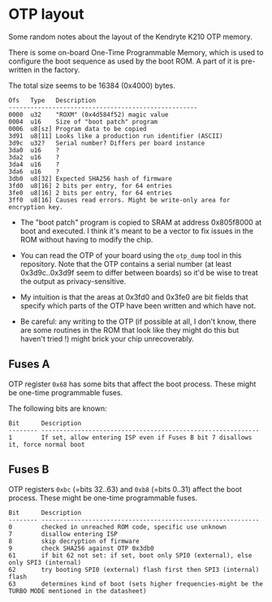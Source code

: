 OTP layout
==========

Some random notes about the layout of the Kendryte K210 OTP memory.

There is some on-board One-Time Programmable Memory, which is used
to configure the boot sequence as used by the boot ROM. A part of it is pre-written
in the factory.

The total size seems to be 16384 (0x4000) bytes.

```
Ofs   Type   Description
----------------------------------------------------
0000  u32    "ROXM" (0x4d584f52) magic value
0004  u16    Size of "boot patch" program
0006  u8[sz] Program data to be copied
3d91  u8[11] Looks like a production run identifier (ASCII)
3d9c  u32?   Serial number? Differs per board instance
3da0  u16    ?
3da2  u16    ?
3da4  u16    ?
3da6  u16    ?
3db0  u8[32] Expected SHA256 hash of firmware
3fd0  u8[16] 2 bits per entry, for 64 entries
3fe0  u8[16] 2 bits per entry, for 64 entries
3ff0  u8[16] Causes read errors. Might be write-only area for encryption key.
```

- The "boot patch" program is copied to SRAM at address 0x805f8000 at boot and
  executed. I think it's meant to be a vector to fix issues in the ROM without
  having to modify the chip.

- You can read the OTP of your board using the `otp_dump` tool in this
  repository.  Note that the OTP contains a serial number (at least
  0x3d9c..0x3d9f seem to differ between boards) so it'd be wise to treat the
  output as privacy-sensitive.

- My intuition is that the areas at 0x3fd0 and 0x3fe0 are bit fields that specify
  which parts of the OTP have been written and which have not.

- Be careful: any writing to the OTP (if possible at all, I don't know, there
  are some routines in the ROM that look like they might do this but haven't
  tried !) might brick your chip unrecoverably.

Fuses A
-------

OTP register `0x68` has some bits that affect the boot process.
These might be one-time programmable fuses.

The following bits are known:

```
Bit      Description
-------- ------------------------------------------------------------
1        If set, allow entering ISP even if Fuses B bit 7 disallows it, force normal boot
```

Fuses B
-------

OTP registers `0xbc` (=bits 32..63) and `0xb8` (=bits 0..31) affect the boot process.
These might be one-time programmable fuses.

```
Bit      Description
-------- ------------------------------------------------------------
0        checked in unreached ROM code, specific use unknown
7        disallow entering ISP
8        skip decryption of firmware
9        check SHA256 against OTP 0x3db0
61       if bit 62 not set: if set, boot only SPI0 (external), else only SPI3 (internal)
62       try booting SPI0 (external) flash first then SPI3 (internal) flash
63       determines kind of boot (sets higher frequencies-might be the TURBO MODE mentioned in the datasheet)
```

